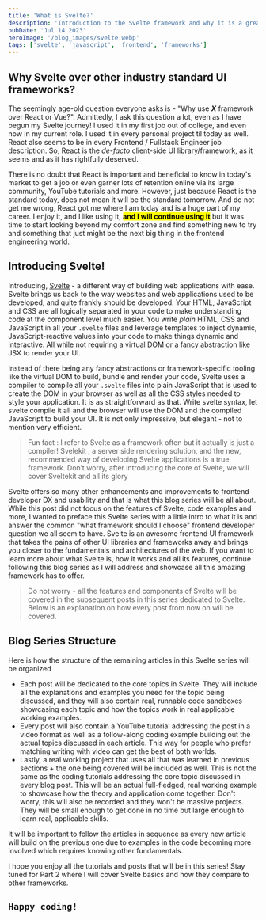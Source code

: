 ```yaml
---
title: 'What is Svelte?'
description: 'Introduction to the Svelte framework and why it is a great alternative to other industry standard UI frameworks'
pubDate: 'Jul 14 2023'
heroImage: '/blog_images/svelte.webp'
tags: ['svelte', 'javascript', 'frontend', 'frameworks']
---
```


## Why Svelte over other industry standard UI frameworks?

The seemingly age-old question everyone asks is - "Why use **_X_** framework over React or Vue?". Admittedly, I ask this question a lot, even as I have begun my Svelte journey! I used it in my first job out of college, and even now in my current role. I used it in every personal project til today as well. React also seems to be in every Frontend / Fullstack Engineer job description. So, React is the _de-facto_ client-side UI library/framework, as it seems and as it has rightfully deserved.

There is no doubt that React is important and beneficial to know in today's market to get a job or even garner lots of retention online via its large community, YouTube tutorials and more. However, just because React is the standard today, does not mean it will be the standard tomorrow. And do not get me wrong, React got me where I am today and is a huge part of my career. I enjoy it, and I like using it, **<mark>and I will continue using it</mark>** but it was time to start looking beyond my comfort zone and find something new to try and something that just might be the next big thing in the frontend engineering world.

## Introducing Svelte!

Introducing, [Svelte](http://svelte.dev) - a different way of building web applications with ease. Svelte brings us back to the way websites and web applications used to be developed, and quite frankly should be developed. Your HTML, JavaScript and CSS are all logically separated in your code to make understanding code at the component level much easier. You write _plain_ HTML, CSS and JavaScript in all your `.svelte` files and leverage templates to inject dynamic, JavaScript-reactive values into your code to make things dynamic and interactive. All while not requiring a virtual DOM or a fancy abstraction like JSX to render your UI.

Instead of there being any fancy abstractions or framework-specific tooling like the virtual DOM to build, bundle and render your code, Svelte uses a compiler to compile all your `.svelte` files into plain JavaScript that is used to create the DOM in your browser as well as all the CSS styles needed to style your application. It is as straightforward as that. Write svelte syntax, let svelte compile it all and the browser will use the DOM and the compiled JavaScript to build your UI. It is not only impressive, but elegant - not to mention very efficient.

> Fun fact : I refer to Svelte as a framework often but it actually is just a compiler! Svelekit , a server side rendering solution, and the new, recommended way of developing Svelte applications is a true framework. Don’t worry, after introducing the core of Svelte, we will cover Sveltekit and all its glory

Svelte offers so many other enhancements and improvements to frontend developer DX and usability and that is what this blog series will be all about. While this post did not focus on the features of Svelte, code examples and more, I wanted to preface this Svelte series with a little intro to what it is and answer the common "what framework should I choose" frontend developer question we all seem to have. Svelte is an awesome frontend UI framework that takes the pains of other UI libraries and frameworks away and brings you closer to the fundamentals and architectures of the web. If you want to learn more about what Svelte is, how it works and all its features, continue following this blog series as I will address and showcase all this amazing framework has to offer.

> Do not worry - all the features and components of Svelte will be covered in the subsequent posts in this series dedicated to Svelte. Below is an explanation on how every post from now on will be covered.

## Blog Series Structure

Here is how the structure of the remaining articles in this Svelte series will be organized

- Each post will be dedicated to the core topics in Svelte. They will include all the explanations and examples you need for the topic being discussed, and they will also contain real, runnable code sandboxes showcasing each topic and how the topics work in real applicable working examples.
- Every post will also contain a YouTube tutorial addressing the post in a video format as well as a follow-along coding example building out the actual topics discussed in each article. This way for people who prefer matching writing with video can get the best of both worlds.
- Lastly, a real working project that uses all that was learned in previous sections + the one being covered will be included as well. This is not the same as the coding tutorials addressing the core topic discussed in every blog post. This will be an actual full-fledged, real working example to showcase how the theory and application come together. Don't worry, this will also be recorded and they won't be massive projects. They will be small enough to get done in no time but large enough to learn real, applicable skills.

It will be important to follow the articles in sequence as every new article will build on the previous one due to examples in the code becoming more involved which requires knowing other fundamentals.

I hope you enjoy all the tutorials and posts that will be in this series! Stay tuned for Part 2 where I will cover Svelte basics and how they compare to other frameworks.

## `Happy coding!`
